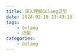 ```yaml
---
title: 深入理解Golang泛型
date: 2024-02-18 23:43:19
tags:
    - Golang
    - 泛型
categories:
    - Golang
---
```

